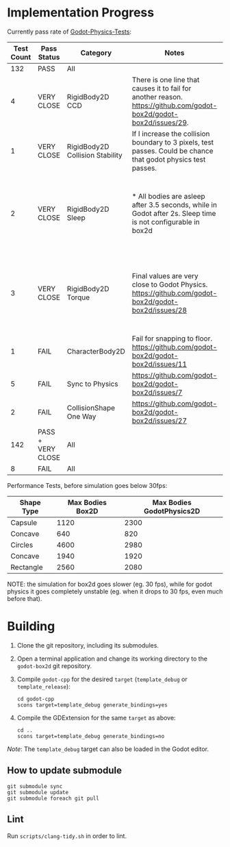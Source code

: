 
# Implementation Progress

Currently pass rate of [Godot-Physics-Tests](https://github.com/fabriceci/Godot-Physics-Tests):

Test Count|Pass Status|Category|Notes|Test Names|
--|--|--|--|--|
132|PASS|All|
4|VERY CLOSE|RigidBody2D CCD|There is one line that causes it to fail for another reason. https://github.com/godot-box2d/godot-box2d/issues/29.|testing Continuous Collision Detection (CCD)
1|VERY CLOSE|RigidBody2D Collision Stability|If I increase the collision boundary to 3 pixels, test passes. Could be chance that godot physics test passes.| testing if 450 rectangles can be handled before instablity
2|VERY CLOSE|RigidBody2D Sleep|* All bodies are asleep after 3.5 seconds, while in Godot after 2s. Sleep time is not configurable in box2d|*testing [contact_monitor] > The body sleep and *testing the stability with a pyramid [tolerance (2.50, 0.00)] > All body are sleep
3|VERY CLOSE|RigidBody2D Torque|Final values are very close to  Godot Physics. https://github.com/godot-box2d/godot-box2d/issues/28|* Constant torque is applied, *The impulse torque is applied to the angular velocity and *The impulse torque makes the body rotate correctly
1|FAIL|CharacterBody2D|Fail for snapping to floor. https://github.com/godot-box2d/godot-box2d/issues/11
5|FAIL|Sync to Physics|https://github.com/godot-box2d/godot-box2d/issues/7|*Sync to Physics
2|FAIL|CollisionShape One Way| https://github.com/godot-box2d/godot-box2d/issues/27|*Only collide if the platform rotation > 180°
142|PASS + VERY CLOSE|All|
8|FAIL|All|

Performance Tests, before simulation goes below 30fps:

Shape Type|Max Bodies Box2D|Max Bodies GodotPhysics2D|
--|--|--|
Capsule|1120|2300|
Concave|640|820|
Circles|4600|2980|
Concave|1940|1920|
Rectangle|2560|2080|

NOTE: the simulation for box2d goes slower (eg. 30 fps), while for godot physics it goes completely unstable (eg. when it drops to 30 fps, even much before that).

# Building

1. Clone the git repository, including its submodules.

2. Open a terminal application and change its working directory to the `godot-box2d` git repository.

3. Compile `godot-cpp` for the desired `target` (`template_debug` or `template_release`):

       cd godot-cpp
       scons target=template_debug generate_bindings=yes

4. Compile the GDExtension for the same `target` as above:

       cd ..
       scons target=template_debug generate_bindings=no

*Note*: The `template_debug` target can also be loaded in the Godot editor.

## How to update submodule

```
git submodule sync
git submodule update
git submodule foreach git pull
```

## Lint

Run `scripts/clang-tidy.sh` in order to lint.
